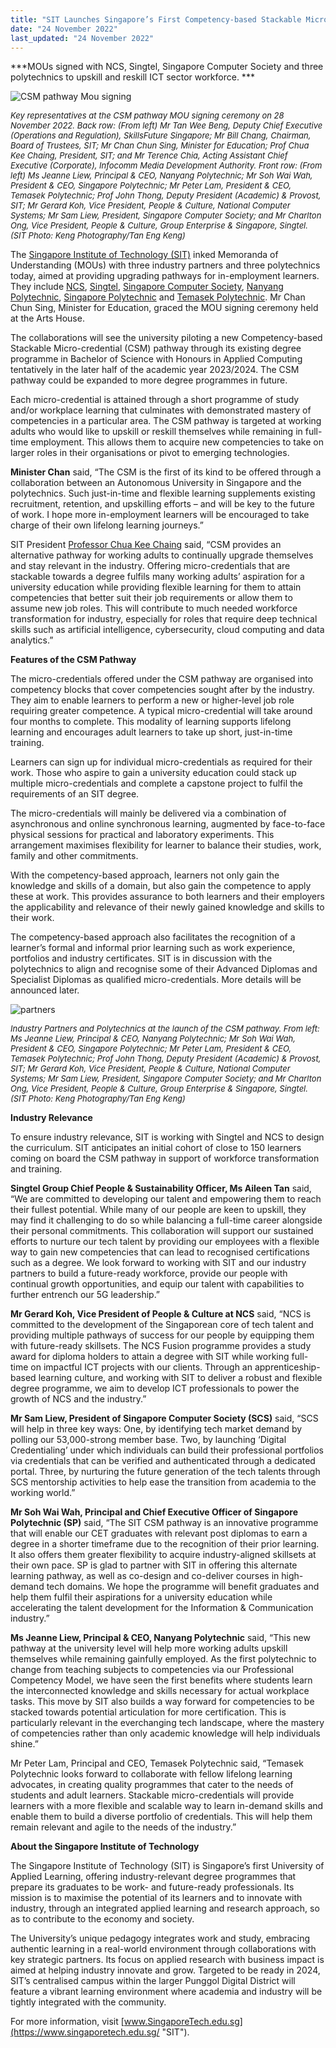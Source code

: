 ```yaml
---
title: "SIT Launches Singapore’s First Competency-based Stackable Micro-credential Pathway"
date: "24 November 2022"
last_updated: "24 November 2022"
---
```


***MOUs signed with NCS, Singtel, Singapore Computer Society and three polytechnics to upskill and reskill ICT sector workforce. ***  

![CSM pathway Mou signing](./isacasg2022awardwinners.jpg)

*<font size=2>Key representatives at the CSM pathway MOU signing ceremony on 28 November 2022. Back row: (From left) Mr Tan Wee Beng, Deputy Chief Executive (Operations and Regulation), SkillsFuture Singapore; Mr Bill Chang, Chairman, Board of Trustees, SIT; Mr Chan Chun Sing, Minister for Education; Prof Chua Kee Chaing, President, SIT; and Mr Terence Chia, Acting Assistant Chief Executive (Corporate), Infocomm Media Development Authority. Front row: (From left) Ms Jeanne Liew, Principal & CEO, Nanyang Polytechnic; Mr Soh Wai Wah, President & CEO, Singapore Polytechnic; Mr Peter Lam, President & CEO, Temasek Polytechnic; Prof John Thong, Deputy President (Academic) & Provost, SIT; Mr Gerard Koh, Vice President, People & Culture, National Computer Systems; Mr Sam Liew, President, Singapore Computer Society; and Mr Charlton Ong, Vice President, People & Culture, Group Enterprise & Singapore, Singtel. (SIT Photo: Keng Photography/Tan Eng Keng)*</font>

The [Singapore Institute of Technology (SIT)](https://www.singaporetech.edu.sg/ "SIT") inked Memoranda of Understanding (MOUs) with three industry partners and three polytechnics today, aimed at providing upgrading pathways for in-employment learners. They include [NCS](https://www.ncs.co/en-sg/ "NCS"), [Singtel](https://www.singtel.com/about-us#homeCarousel1 "Singtel"), [Singapore Computer Society](https://www.scs.org.sg/ "SCS"), [Nanyang Polytechnic](https://www.nyp.edu.sg/ "NYP"), [Singapore Polytechnic](https://www.sp.edu.sg/ "SP") and [Temasek Polytechnic](https://www.tp.edu.sg/home.html "TP"). Mr Chan Chun Sing, Minister for Education, graced the MOU signing ceremony held at the Arts House. 

The collaborations will see the university piloting a new Competency-based Stackable Micro-credential (CSM) pathway through its existing degree programme in Bachelor of Science with Honours in Applied Computing tentatively in the later half of the academic year 2023/2024. The CSM pathway could be expanded to more degree programmes in future.  

Each micro-credential is attained through a short programme of study and/or workplace learning that culminates with demonstrated mastery of competencies in a particular area. The CSM pathway is targeted at working adults who would like to upskill or reskill themselves while remaining in full-time employment. This allows them to acquire new competencies to take on larger roles in their organisations or pivot to emerging technologies.  

**Minister Chan** said, “The CSM is the first of its kind to be offered through a collaboration between an Autonomous University in Singapore and the polytechnics. Such just-in-time and flexible learning supplements existing recruitment, retention, and upskilling efforts – and will be key to the future of work. I hope more in-employment learners will be encouraged to take charge of their own lifelong learning journeys.” 

SIT President [Professor Chua Kee Chaing](https://www.singaporetech.edu.sg/about/leadership/professor-chua-kee-chaing "SIT President") said, “CSM provides an alternative pathway for working adults to continually upgrade themselves and stay relevant in the industry. Offering micro-credentials that are stackable towards a degree fulfils many working adults’ aspiration for a university education while providing flexible learning for them to attain competencies that better suit their job requirements or allow them to assume new job roles. This will contribute to much needed workforce transformation for industry, especially for roles that require deep technical skills such as artificial intelligence, cybersecurity, cloud computing and data analytics.”  

**Features of the CSM Pathway**  

The micro-credentials offered under the CSM pathway are organised into competency blocks that cover competencies sought after by the industry. They aim to enable learners to perform a new or higher-level job role requiring greater competence. A typical micro-credential will take around four months to complete. This modality of learning supports lifelong learning and encourages adult learners to take up short, just-in-time training.  

Learners can sign up for individual micro-credentials as required for their work. Those who aspire to gain a university education could stack up multiple micro-credentials and complete a capstone project to fulfil the requirements of an SIT degree. 

The micro-credentials will mainly be delivered via a combination of asynchronous and online synchronous learning, augmented by face-to-face physical sessions for practical and laboratory experiments. This arrangement maximises flexibility for learner to balance their studies, work, family and other commitments. 

With the competency-based approach, learners not only gain the knowledge and skills of a domain, but also gain the competence to apply these at work. This provides assurance to both learners and their employers the applicability and relevance of their newly gained knowledge and skills to their work. 

The competency-based approach also facilitates the recognition of a learner’s formal and informal prior learning such as work experience, portfolios and industry certificates. SIT is in discussion with the polytechnics to align and recognise some of their Advanced Diplomas and Specialist Diplomas as qualified micro-credentials. More details will be announced later. 

![partners](./resizedheroimagepartners.jpg)

<font size=2>*Industry Partners and Polytechnics at the launch of the CSM pathway. From left: Ms Jeanne Liew, Principal & CEO, Nanyang Polytechnic; Mr Soh Wai Wah, President & CEO, Singapore Polytechnic; Mr Peter Lam, President & CEO, Temasek Polytechnic; Prof John Thong, Deputy President (Academic) & Provost, SIT; Mr Gerard Koh, Vice President, People & Culture, National Computer Systems; Mr Sam Liew, President, Singapore Computer Society; and Mr Charlton Ong, Vice President, People & Culture, Group Enterprise & Singapore, Singtel. (SIT Photo: Keng Photography/Tan Eng Keng)*</font>

**Industry Relevance**

To ensure industry relevance, SIT is working with Singtel and NCS to design the curriculum. SIT anticipates an initial cohort of close to 150 learners coming on board the CSM pathway in support of workforce transformation and training. 

**Singtel Group Chief People & Sustainability Officer, Ms Aileen Tan** said, “We are committed to developing our talent and empowering them to reach their fullest potential. While many of our people are keen to upskill, they may find it challenging to do so while balancing a full-time career alongside their personal commitments. This collaboration will support our sustained efforts to nurture our tech talent by providing our employees with a flexible way to gain new competencies that can lead to recognised certifications such as a degree. We look forward to working with SIT and our industry partners to build a future-ready workforce, provide our people with continual growth opportunities, and equip our talent with capabilities to further entrench our 5G leadership.”  

**Mr Gerard Koh, Vice President of People & Culture at NCS** said, “NCS is committed to the development of the Singaporean core of tech talent and providing multiple pathways of success for our people by equipping them with future-ready skillsets. The NCS Fusion programme provides a study award for diploma holders to attain a degree with SIT while working full-time on impactful ICT projects with our clients. Through an apprenticeship-based learning culture, and working with SIT to deliver a robust and flexible degree programme, we aim to develop ICT professionals to power the growth of NCS and the industry.” 

**Mr Sam Liew, President of Singapore Computer Society (SCS)** said, “SCS will help in three key ways: One, by identifying tech market demand by polling our 53,000-strong member base. Two, by launching ‘Digital Credentialing’ under which individuals can build their professional portfolios via credentials that can be verified and authenticated through a dedicated portal. Three, by nurturing the future generation of the tech talents through SCS mentorship activities to help ease the transition from academia to the working world.” 

**Mr Soh Wai Wah, Principal and Chief Executive Officer of Singapore Polytechnic (SP)** said, “The SIT CSM pathway is an innovative programme that will enable our CET graduates with relevant post diplomas to earn a degree in a shorter timeframe due to the recognition of their prior learning. It also offers them greater flexibility to acquire industry-aligned skillsets at their own pace. SP is glad to partner with SIT in offering this alternate learning pathway, as well as co-design and co-deliver courses in high-demand tech domains. We hope the programme will benefit graduates and help them fulfil their aspirations for a university education while accelerating the talent development for the Information & Communication industry.” 

**Ms Jeanne Liew, Principal & CEO, Nanyang Polytechnic** said, “This new pathway at the university level will help more working adults upskill themselves while remaining gainfully employed. As the first polytechnic to change from teaching subjects to competencies via our Professional Competency Model, we have seen the first benefits where students learn the interconnected knowledge and skills necessary for actual workplace tasks. This move by SIT also builds a way forward for competencies to be stacked towards potential articulation for more certification. This is particularly relevant in the everchanging tech landscape, where the mastery of competencies rather than only academic knowledge will help individuals shine.” 

Mr Peter Lam, Principal and CEO, Temasek Polytechnic said, “Temasek Polytechnic looks forward to collaborate with fellow lifelong learning advocates, in creating quality programmes that cater to the needs of students and adult learners. Stackable micro-credentials will provide learners with a more flexible and scalable way to learn in-demand skills and enable them to build a diverse portfolio of credentials. This will help them remain relevant and agile to the needs of the industry.” 

**About the Singapore Institute of Technology** 

The Singapore Institute of Technology (SIT) is Singapore’s first University of Applied Learning, offering industry-relevant degree programmes that prepare its graduates to be work- and future-ready professionals. Its mission is to maximise the potential of its learners and to innovate with industry, through an integrated applied learning and research approach, so as to contribute to the economy and society. 

The University’s unique pedagogy integrates work and study, embracing authentic learning in a real-world environment through collaborations with key strategic partners. Its focus on applied research with business impact is aimed at helping industry innovate and grow. Targeted to be ready in 2024, SIT’s centralised campus within the larger Punggol Digital District will feature a vibrant learning environment where academia and industry will be tightly integrated with the community. 

For more information, visit [www.SingaporeTech.edu.sg](https://www.singaporetech.edu.sg/ "SIT").  